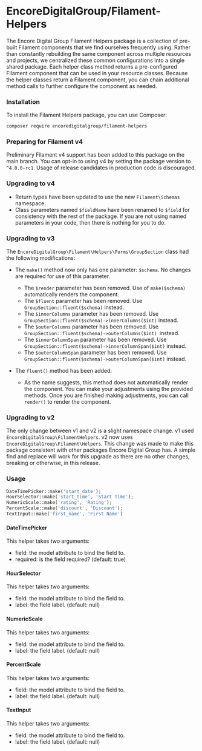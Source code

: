 # EncoreDigitalGroup/Filament-Helpers

The Encore Digital Group Filament Helpers package is a collection of pre-built Filament components that we find ourselves frequently using.
Rather than constantly rebuilding the same component across multiple resources and projects, we centralized these common configurations into a single shared package.
Each helper class method returns a pre-configured Filament component that can be used in your resource classes. Because the helper classes return a Filament component,
you can chain additional method calls to further configure the component as needed.

### Installation

To install the Filament Helpers package, you can use Composer:

```bash
composer require encoredigitalgroup/filament-helpers
```

### Preparing for Filament v4

Preliminary Filament v4 support has been added to this package on the main branch. You can opt-in to using v4 by setting the package version to `^4.0.0-rc1`.
Usage of release candidates in production code is discouraged.

### Upgrading to v4

- Return types have been updated to use the new `Filament\Schemas` namespace.
- Class parameters named `$fieldName` have been renamed to `$field` for consistency with the rest of the package. If you are not using named parameters
  in your code, then there is nothing for you to do.

### Upgrading to v3

The `EncoreDigitalGroup\Filament\Helpers\Forms\GroupSection` class had the following modifications:

- The `make()` method now only has one parameter: `$schema`. No changes are required for use of this parameter.
    - The `$render` parameter has been removed. Use of `make($schema)` automatically renders the component.
    - The `$fluent` parameter has been removed. Use `GroupSection::fluent($schema)` instead.
    - The `$innerColumns` parameter has been removed. Use `GroupSection::fluent($schema)->innerColumns($int)` instead.
    - The `$outerColumns` parameter has been removed. Use `GroupSection::fluent($schema)->outerColumns($int) `instead.
    - The `$innerColumnSpan` parameter has been removed. Use `GroupSection::fluent($schema)->innerColumnSpan($int)` instead.
    - The `$outerColumnSpan` parameter has been removed. Use `GroupSection::fluent($schema)->outerColumnSpan($int)` instead.

- The `fluent()` method has been added:
    - As the name suggests, this method does not automatically render the component. You can make your adjustments using the
      provided methods. Once you are finished making adjustments, you can call `render()` to render the component.

### Upgrading to v2

The only change between v1 and v2 is a slight namespace change. v1 used `EncoreDigitalGroup\FilamentHelpers`. v2 now uses `EncoreDigitalGroup\Filament\Helpers`. This
change was made to make this package consistent with other packages Encore Digital Group has. A simple find and replace will work for this upgrade as there are no other
changes, breaking or otherwise, in this release.

### Usage

```php
DateTimePicker::make('start_date');
HourSelector::make('start_time', 'Start Time');
NumericScale::make('rating', 'Rating');
PercentScale::make('discount', 'Discount');
TextInput::make('first_name', 'First Name')
```

#### DateTimePicker

This helper takes two arguments:

- field: the model attribute to bind the field to.
- required: is the field required? (default: true)

#### HourSelector

This helper takes two arguments:

- field: the model attribute to bind the field to.
- label: the field label. (default: null)

#### NumericScale

This helper takes two arguments:

- field: the model attribute to bind the field to.
- label: the field label. (default: null)

#### PercentScale

This helper takes two arguments:

- field: the model attribute to bind the field to.
- label: the field label. (default: null)

#### TextInput

This helper takes two arguments:

- field: the model attribute to bind the field to.
- label: the field label. (default: null)